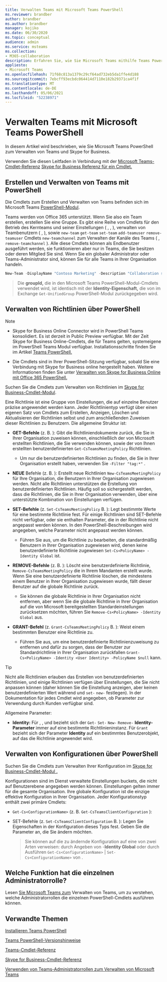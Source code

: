 ```yaml
---
title: Verwalten Teams mit Microsoft Teams PowerShell
ms.reviewer: brandber
author: brandber
ms.author: brandber
manager: kojiko
ms.date: 06/30/2020
ms.topic: conceptual
audience: admin
ms.service: msteams
ms.collection:
- M365-collaboration
description: Erfahren Sie, wie Sie Microsoft Teams mithilfe Teams PowerShell verwalten.
appliesto:
- Microsoft Teams
ms.openlocfilehash: 71f68c813a1379c29cf64ad732eb5da1ffe4d188
ms.sourcegitcommit: 7ebcff93ecbdc064414d7110e182b29371ca4f1f
ms.translationtype: MT
ms.contentlocale: de-DE
ms.lasthandoff: 05/06/2021
ms.locfileid: "52238971"
---
```

# <a name="manage-teams-with-microsoft-teams-powershell"></a>Verwalten Teams mit Microsoft Teams PowerShell

In diesem Artikel wird beschrieben, wie Sie Microsoft Teams PowerShell zum Verwalten von Teams und Skype for Business. 

Verwenden Sie diesen Leitfaden in Verbindung mit der [Microsoft Teams-Cmdlet-Referenz](/powershell/teams/?view=teams-ps) [Skype for Business Referenz für ein Cmdlet.](/powershell/skype/intro?view=skype-ps)

## <a name="create-and-manage-teams-using-powershell"></a>Erstellen und Verwalten von Teams mit PowerShell

Die Cmdlets zum Erstellen und Verwalten von Teams befinden sich im Microsoft Teams [PowerShell-Modul](https://www.powershellgallery.com/packages/MicrosoftTeams/).

Teams werden von Office 365 unterstützt. Wenn Sie also ein Team erstellen, erstellen Sie eine Gruppe. Es gibt eine Reihe von Cmdlets für den Betrieb des Kernteams und seiner Einstellungen ( , , ), verwalten von Teambenutzern ( , ), sowie ``new-team`` ``get-team``  ``set-team`` ``add-teamuser`` ``remove-teamuser`` Cmdlets ``new-teamchannel`` zum Verwalten der Kanäle des Teams ( , ``remove-teamchannel`` ). Alle diese Cmdlets können als Endbenutzer ausgeführt werden, sie funktionieren aber nur in Teams, die Sie besitzen oder deren Mitglied Sie sind. Wenn Sie ein globaler Administrator oder Teams-Administrator sind, können Sie für alle Teams in Ihrer Organisation handeln.

```powershell
New-Team -DisplayName "Contoso Marketing" -Description "Collaboration space for Contoso's Marketing department"
```

> Die **groupId,** die in den Microsoft Teams PowerShell-Modul-Cmdlets verwendet wird, ist identisch mit der **Identity-Eigenschaft,** die von im Exchange ``Get-UnifiedGroup`` PowerShell-Modul zurückgegeben wird.

## <a name="manage-policies-via-powershell"></a>Verwalten von Richtlinien über PowerShell

> [!NOTE]
> - Skype for Business Online Connector wird in PowerShell Teams konsolidiert. Es ist derzeit in Public Preview verfügbar. Mit der Zeit Skype for Business Online-Cmdlets, die für Teams gelten, systemeigene im PowerShell Teams Modul verfügbar. Installationsschritte finden Sie im Artikel [Teams PowerShell.](teams-powershell-install.md)
>
> - Die Cmdlets sind in Ihrer PowerShell-Sitzung verfügbar, sobald Sie eine Verbindung mit Skype for Business online hergestellt haben. Weitere Informationen finden Sie unter [Verwalten von Skype for Business Online mit Office 365 PowerShell.](/office365/enterprise/powershell/manage-skype-for-business-online-with-office-365-powershell)

Suchen Sie die Cmdlets zum Verwalten von Richtlinien im [Skype for Business-Cmdlet-Modul](/microsoft-365/enterprise/manage-skype-for-business-online-with-microsoft-365-powershell).

Eine Richtlinie ist eine Gruppe von Einstellungen, die auf einzelne Benutzer präzise angewendet werden kann. Jeder Richtlinientyp verfügt über einen eigenen Satz von Cmdlets zum Erstellen, Anzeigen, Löschen und Aktualisieren der Richtlinien selbst und zum anschließenden Zuweisen dieser Richtlinien zu Benutzern. Die allgemeine Struktur ist:

- **GET-Befehle** (z. B. ): Gibt die Richtliniendokumente zurück, die Sie in Ihrer Organisation zuweisen können, einschließlich der von Microsoft erstellten Richtlinien, die Sie verwenden können, sowie der von Ihnen erstellten benutzerdefinierten ``Get-CsTeamsMeetingPolicy`` Richtlinien.
   - Um nur die benutzerdefinierten Richtlinien zu finden, die Sie in Ihrer Organisation erstellt haben, verwenden Sie ``-Filter "tag:*"`` .

- **NEUE** Befehle (z. B. ): Erstellt neue Richtlinien ``New-CsTeamsMeetingPolicy`` für Ihre Organisation, die Benutzern in Ihrer Organisation zugewiesen werden. Nicht alle Richtlinien unterstützen die Erstellung von benutzerdefinierten Richtlinien. Häufig soll so sichergestellt werden, dass die Richtlinien, die Sie in Ihrer Organisation verwenden, über eine unterstützte Kombination von Einstellungen verfügen.

- **SET-Befehle** (z. ``Set-CsTeamsMeetingPolicy`` B. ): Legt bestimmte Werte für eine bestimmte Richtlinie fest. Für einige Richtlinien sind SET-Befehle nicht verfügbar, oder sie enthalten Parameter, die in der Richtlinie nicht angepasst werden können. In den PowerShell-Beschreibungen wird angegeben, welche Parameter nicht angepasst werden können. 
   - Führen Sie aus, um die Richtlinie zu bearbeiten, die standardmäßig Benutzern in Ihrer Organisation zugewiesen wird, denen keine benutzerdefinierte Richtlinie zugewiesen ``Set-Cs<PolicyName> -Identity Global`` ist.

- **REMOVE-Befehle** (z. B. ): Löscht eine benutzerdefinierte Richtlinie, ``Remove-CsTeamsMeetingPolicy`` die in Ihrem Mandanten erstellt wurde. Wenn Sie eine benutzerdefinierte Richtlinie löschen, die mindestens einem Benutzer in Ihrer Organisation zugewiesen wurde, fällt dieser Benutzer auf die globale Richtlinie zurück.
   - Sie können die globale Richtlinie in Ihrer Organisation nicht entfernen, aber wenn Sie die globale Richtlinie in Ihrer Organisation auf die von Microsoft bereitgestellten Standardeinstellungen zurücksetzen möchten, führen Sie ``Remove-Cs<PolicyName> -Identity Global`` aus.

- **GRANT-Befehl** (z. ``Grant-CsTeamsMeetingPolicy`` B. ): Weist einem bestimmten Benutzer eine Richtlinie zu.
   - Führen Sie aus, um eine benutzerdefinierte Richtlinienzuweisung zu entfernen und dafür zu sorgen, dass der Benutzer zur Standardrichtlinie in Ihrer Organisation zurückfallen ``Grant-Cs<PolicyName> -Identity <User Identity> -PolicyName $null`` kann.

> [!TIP]
> Nicht alle Richtlinien erlauben das Erstellen von benutzerdefinierten Richtlinien, und einige Richtlinien verfügen über Einstellungen, die Sie nicht anpassen können (daher können Sie die Einstellung anzeigen, aber keinen benutzerdefinierten Wert während und ``set-`` ``new-`` festlegen). In der Dokumentation für jedes Cmdlet wird angegeben, ob Parameter zur Verwendung durch Kunden verfügbar sind.

Allgemeine Parameter:

- **Identity:** Für , , und bezieht sich der ``Get-`` ``Set-`` ``New-`` ``Remove-`` **Identity-Parameter** immer auf eine bestimmte Richtlinieninstanz. Für ``Grant`` bezieht sich der Parameter **Identity** auf ein bestimmtes Benutzerobjekt, auf das die Richtlinie angewendet wird.

## <a name="manage-configurations-via-powershell"></a>Verwalten von Konfigurationen über PowerShell

Suchen Sie die Cmdlets zum Verwalten Ihrer Konfiguration im [Skype for Business-Cmdlet-Modul .](/microsoft-365/enterprise/manage-skype-for-business-online-with-microsoft-365-powershell)

Konfigurationen sind im Dienst verwaltete Einstellungen buckets, die nicht auf Benutzerebene angegeben werden können. Einstellungen gelten immer für die gesamte Organisation. Ihre globale Konfiguration ist die einzige effektive Konfiguration in Ihrer Organisation. Jeder Konfigurationstyp enthält zwei primäre Cmdlets:

- ``Get-Cs<ConfigurationName>`` (z. B. ``Get-CsTeamsClientConfiguration`` ):

- SET-Befehle (z. ``Set-CsTeamsClientConfiguration`` B. ): Legen Sie Eigenschaften in der Konfiguration dieses Typs fest. Geben Sie die Parameter an, die Sie ändern möchten.
   > Sie können auf die zu ändernde Konfiguration auf eine von zwei Arten verweisen: durch Angeben von -**Identity Global** oder durch Ausführen ``Get-Cs<ConfigurationName>``  |  ``Set-Cs<ConfigurationName>`` von .

## <a name="what-can-each-admin-role-do"></a>Welche Funktion hat die einzelnen Administratorrolle?

Lesen [Sie Microsoft Teams zum](using-admin-roles.md) Verwalten von Teams, um zu verstehen, welche Administratorrollen die einzelnen PowerShell-Cmdlets ausführen können.

## <a name="related-topics"></a>Verwandte Themen

[Installieren Teams PowerShell](teams-powershell-install.md)

[Teams PowerShell-Versionshinweise](teams-powershell-release-notes.md)

[Teams-Cmdlet-Referenz](/powershell/teams/?view=teams-ps)

[Skype for Business-Cmdlet-Referenz](/powershell/skype/intro?view=skype-ps)

[Verwenden von Teams-Administratorrollen zum Verwalten von Microsoft Teams](using-admin-roles.md)
